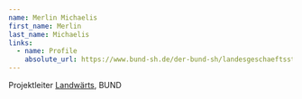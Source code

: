 ```yaml
---
name: Merlin Michaelis
first_name: Merlin
last_name: Michaelis
links:
  - name: Profile
    absolute_url: https://www.bund-sh.de/der-bund-sh/landesgeschaeftsstelle/
---
```


Projektleiter [Landwärts](https://www.bund-sh.de/landwaerts/), BUND 

